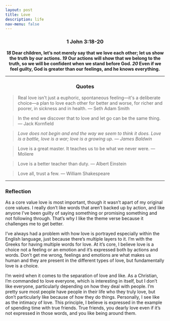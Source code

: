 ```yaml
---
layout: post
title: Love
description: life
nav-menu: false
---
```


<center> 
    <h3> 1 John 3:18-20 </h3>
        <b>
            <b><i>18</i></b> Dear children, let’s not merely say that we love each other; let us show the truth by our actions. <b><i>19</i></b> Our actions will show that we belong to the truth, so we will be confident when we stand before God. <b><i>20</i></b> Even if we feel guilty, God is greater than our feelings, and he knows everything.
        </b>
</center> 

<hr>

<center><h3>Quotes</h3></center>

> Real love isn't just a euphoric, spontaneous feeling—it's a deliberate choice—a plan to love each other for better and worse, for richer and poorer, in sickness and in health. — Seth Adam Smith

> In the end we discover that to love and let go can be the same thing. — Jack Kornfield

> *Love does not begin and end the way we seem to think it does. Love is a battle, love is a war; love is a growing up. — James Baldwin*

> Love is a great master. It teaches us to be what we never were. — Moliere

> Love is a better teacher than duty. — Albert Einstein

> Love all, trust a few. — William Shakespeare

<hr>

### Reflection

As a core value love is most important, though it wasn’t apart of my original core values. I really don’t like words that aren’t backed up by action, and like anyone I’ve been guilty of saying something or promising something and not following through. That’s why I like the theme verse because it challenges me to get better.

I’ve always had a problem with how love is portrayed especially within the English language, just because there’s multiple layers to it. I’m with the Greeks for having multiple words for love. At it’s core, I believe love is a choice not a feeling or an emotion and it’s expressed both by actions and words. Don’t get me wrong, feelings and emotions are what makes us human and they are present in the different types of love, but fundamentally love is a choice. 

I’m weird when it comes to the separation of love and like. As a Christian, I’m commanded to love everyone, which is interesting in itself, but I don’t like everyone, particularly depending on how they deal with people. I’m pretty sure most people have people in their life who they truly love, but don’t particularly like because of how they do things. Personally, I see like as the intimacy of love. This principle, I believe is expressed in the example of spending time with true friends. True friends, you dearly love even if it’s not expressed in those words, and you like being around them.